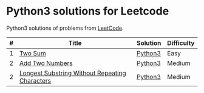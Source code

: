 # Python3 solutions for Leetcode
Python3 solutions of problems from [LeetCode](https://leetcode.com/).

| # | Title | Solution | Difficulty |
|---| ----- | ---------- | ---------- |
|1|[Two Sum](https://leetcode.com/problems/two-sum/)|[Python3](solution/1.py)|Easy|
|2|[Add Two Numbers](https://leetcode.com/problems/add-two-numbers/)|[Python3](solution/2.py)|Medium|
|2|[Longest Substring Without Repeating Characters](https://leetcode.com/problems/longest-substring-without-repeating-characters/)|[Python3](solution/3.py)|Medium|
